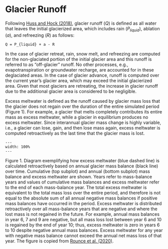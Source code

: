 # Glacier Runoff
Following [Huss and Hock (2018)](https://www.nature.com/articles/s41558-017-0049-x), glacier runoff ($Q$) is defined as all water that leaves the initial glacierized area, which includes rain ($P_{liquid}$), ablation ($a$), and refreezing ($R$) as follows:

```{math}
Q = P_{liquid} + a - R
```

In the case of glacier retreat, rain, snow melt, and refreezing are computed for the non-glaciated portion of the initial glacier area and this runoff is referred to as “off-glacier” runoff. No other processes, e.g., evapotranspiration or groundwater recharge, are accounted for in these deglaciated areas. In the case of glacier advance, runoff is computed over the current year’s glacier area, which may exceed the initial glacierized area. Given that most glaciers are retreating, the increase in glacier runoff due to the additional glacier area is considered to be negligible.

Excess meltwater is defined as the runoff caused by glacier mass loss that the glacier does not regain over the duration of the entire simulated period (Figure 1). For example, a glacier that melts completely contributes its entire mass as excess meltwater, while a glacier in equilibrium produces no excess meltwater. Since interannual glacier mass change is highly variable, i.e., a glacier can lose, gain, and then lose mass again, excess meltwater is computed retroactively as the last time that the glacier mass is lost.

```{figure} _static/excess_meltwater_diagram.png
---
width: 100%
---
```

Figure 1. Diagram exemplifying how excess meltwater (blue dashed line) is calculated retroactively based on annual glacier mass balance (black line) over time. Cumulative (top subplot) and annual (bottom subplot) mass balance and excess meltwater are shown. Years refer to mass-balance years and values of cumulative mass balances and excess meltwater refer to the end of each mass-balance year. The total excess meltwater is equivalent to the total mass loss over the entire period, and therefore is not equal to the absolute sum of all annual negative mass balances if positive mass balances have occurred in the period. Excess meltwater is distributed retroactively over all mass-balance years that are negative and where the lost mass is not regained in the future. For example, annual mass balances in year 6, 7 and 9 are negative, but all mass loss lost between year 6 and 10 is regained by the end of year 10; thus, excess meltwater is zero in years 6 to 10 despite negative annual mass balances. Excess meltwater for any year with negative mass balance cannot exceed the annual net mass loss of that year. The figure is copied from [Rounce et al. (2020)](https://www.frontiersin.org/articles/10.3389/feart.2019.00331/full).
